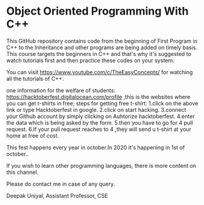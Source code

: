 # Object Oriented Programming With C++

This GitHub repository contains code from the beginning of First Program in C++
to the Inheritance and other programs are being added on timely basis.
This course targets the beginners in C++ and that's why it's suggested to watch
tutorials first and then practice these codes on your system.

You can visit https://www.youtube.com/c/TheEasyConcepts/ for
watching all the tutorials of C++.

one information for the welfare of students: https://hacktoberfest.digitalocean.com/profile  ,this is the websites where you can get t-shirts in free;
steps for getting free t-shirt:
1.click on the above link or type Hacktoberfest in google.
2.click on start hacking.
3.connect your Github account by simply clicking on Auhtorize hacktoberfest.
4.enter the data which is being asked by the form.
5.then you have to go for 4 pull request.
6.If your pull request reaches to 4 ,they will send u t-shirt at your home at free of cost.


This fest happens every year in october.In 2020 it's happening in 1st of october..


If you wish to learn other programming languages, there is more content on this channel.

Please do contact me in case of any query.

Deepak Uniyal,
Assistant Professor, CSE
